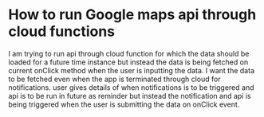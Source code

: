 
# How to run Google maps api through cloud functions

I am trying to run api through cloud function for which the data should be loaded for a future time instance but instead the data is being fetched on current onClick method when the user is inputting the data. I want the data to be fetched even when the app is terminated through cloud for notifications.
user gives details of when notifications is to be triggered and api is to be run in future as reminder but instead the notification and api is being triggered when the user is submitting the data on onClick event.

        